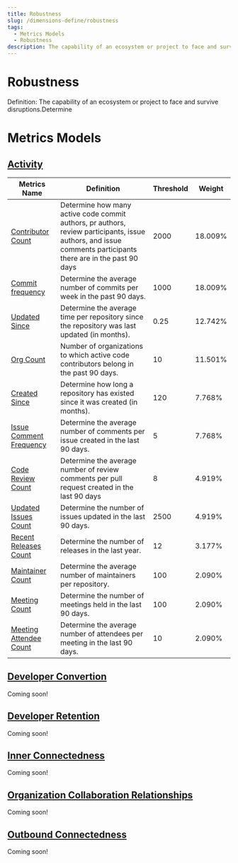 ```yaml
---
title: Robustness
slug: /dimensions-define/robustness
tags:
  - Metrics Models
  - Robustness
description: The capability of an ecosystem or project to face and survive disruptions.Determine
---
```


# Robustness
Definition: The capability of an ecosystem or project to face and survive disruptions.Determine

# Metrics Models

## [Activity](./activity.md#activity)

Metrics Name | Definition | Threshold | Weight
--- | --- | --- | ---
[Contributor Count](./activity.md#contributor-count) | Determine how many active code commit authors, pr authors, review participants, issue authors, and issue comments participants there are in the past 90 days | 2000 | 18.009%
[Commit frequency](./activity.md#commit-frequency) |Determine the average number of commits per week in the past 90 days.| 1000 | 18.009%
[Updated Since](./activity.md#updated-since) |Determine the average time per repository since the repository was last updated (in months).| 0.25 | 12.742%
[Org Count](./activity.md#organization-count)  | Number of organizations to which active code contributors belong in the past 90 days. |10|11.501%
[Created Since](./activity.md#created-since) |Determine how long a repository has existed since it was created (in months).|120|7.768%
[Issue Comment Frequency](./activity.md#issue-comment-frequency) |Determine the average number of comments per issue created in the last 90 days.|5|7.768%
[Code Review Count](./activity.md#code-review-count) |Determine the average number of review comments per pull request created in the last 90 days|8| 4.919%
[Updated Issues Count](./activity.md#updated-issues-count) |Determine the number of issues updated in the last 90 days.|2500|4.919%
[Recent Releases Count](./activity.md#recent-releases-count)|Determine the number of releases in the last year.|12| 3.177%
[Maintainer Count](./activity.md#maintainer-count) | Determine the average number of maintainers per repository.|100|2.090%
[Meeting Count](./activity.md#meeting-count) | Determine the number of meetings held in the last 90 days.| 100| 2.090%
[Meeting Attendee Count](./activity.md#meeting-attendee-count) | Determine the average number of attendees per meeting in the last 90 days.|10| 2.090%

## [Developer Convertion](./developer/developer-convertion.md#developer-convertion)

Coming soon!

## [Developer Retention](./developer/developer-retention.md#developer-retention)

Coming soon!

## [Inner Connectedness](./organization/innner-connectedness.md#inner-connectedness)

Coming soon!

## [Organization Collaboration Relationships](./organization/organization-collaboration-relationships.md#organization-collaboration-relationships)

Coming soon!

## [Outbound Connectedness](./organization/outbound-connectedness.md)

Coming soon!